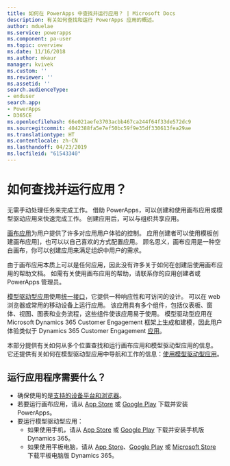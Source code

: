 ```yaml
---
title: 如何在 PowerApps 中查找并运行应用？ | Microsoft Docs
description: 有关如何查找和运行 PowerApps 应用的概述。
author: mduelae
ms.service: powerapps
ms.component: pa-user
ms.topic: overview
ms.date: 11/16/2018
ms.author: mkaur
manager: kvivek
ms.custom: ''
ms.reviewer: ''
ms.assetid: ''
search.audienceType:
- enduser
search.app:
- PowerApps
- D365CE
ms.openlocfilehash: 66e021aefe3703acbb467ca244f64f33de572dc9
ms.sourcegitcommit: 4042388fa5e7ef50bc59f9e35df330613fea29ae
ms.translationtype: HT
ms.contentlocale: zh-CN
ms.lasthandoff: 04/23/2019
ms.locfileid: "61543340"
---
```

# <a name="how-do-i-find-and-run-apps"></a>如何查找并运行应用？

无需手动处理任务来完成工作。 借助 PowerApps，可以创建和使用画布应用或模型驱动应用来快速完成工作。 创建应用后，可以与组织共享应用。 

[画布应用](/powerapps/maker/canvas-apps/getting-started)为用户提供了许多对应用用户体验的控制。 应用创建者可以使用模板创建画布应用]，也可以以自己喜欢的方式配置应用。 顾名思义，画布应用是一种空白画布，你可以创建应用来满足组织中用户的需求。

由于画布应用本质上可以是任何应用，因此没有许多关于如何在创建后使用画布应用的帮助文档。 如需有关使用画布应用的帮助，请联系你的应用创建者或 PowerApps 管理员。

[模型驱动型应用](/powerapps/maker/model-driven-apps/model-driven-app-overview)使用[统一接口](unified-interface.md)，它提供一种响应性和可访问的设计。 可以在 web 浏览器或常用的移动设备上运行应用。 该应用具有多个组件，包括仪表板、窗体、视图、图表和业务流程，这些组件使该应用易于使用。 模型驱动型应用在 Microsoft Dynamics 365 Customer Engagement 框架上生成和建模，因此用户体验类似于 Dynamics 365 Customer Engagement [应用](/dynamics365/customer-engagement/basics/business-apps-dynamics-365)。

本部分提供有关如何从多个位置查找和运行画布应用和模型驱动型应用的信息。 它还提供有关如何在模型驱动型应用中导航和工作的信息：[使用模型驱动型应用](use-model-driven-apps.md)。


## <a name="whats-required-to-run-apps"></a>运行应用程序需要什么？
- 确保使用的是[支持的设备平台和浏览器](../maker/canvas-apps/limits-and-config.md)。
- 若要运行画布应用，请从 [App Store](https://itunes.apple.com/app/powerapps/id1047318566?mt=8) 或 [Google Play](https://play.google.com/store/apps/details?id=com.microsoft.msapps) 下载并安装 PowerApps。
- 要运行模型驱动型应用：
    - 如果使用手机，请从 [App Store](https://itunes.apple.com/app/dynamics-crm-for-phones/id1003997947?ls=1&mt=8) 或 [Google Play](https://play.google.com/store/apps/details?id=com.microsoft.crm.crmphone) 下载并安装手机版 Dynamics 365。 
    - 如果使用平板电脑，请从 [App Store](https://itunes.apple.com/app/microsoft-dynamics-crm/id678800460?mt=8)、[Google Play](https://play.google.com/store/apps/details?id=com.microsoft.crm.crmtablet) 或 [Microsoft Store](https://www.microsoft.com/store/p/microsoft-dynamics-365/9nblggh4rfqp) 下载平板电脑版 Dynamics 365。
